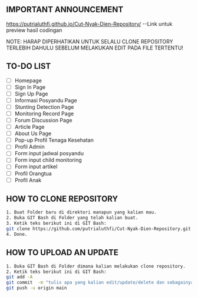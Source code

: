 ## IMPORTANT ANNOUNCEMENT
https://putrialuthfi.github.io/Cut-Nyak-Dien-Repository/ --Link untuk preview hasil codingan

NOTE: HARAP DIPERHATIKAN UNTUK SELALU CLONE REPOSITORY TERLEBIH DAHULU SEBELUM MELAKUKAN EDIT PADA FILE TERTENTU!


## TO-DO LIST
- [ ] Homepage
- [ ] Sign In Page
- [ ] Sign Up Page
- [ ] Informasi Posyandu Page
- [ ] Stunting Detection Page
- [ ] Monitoring Record Page
- [ ] Forum Discussion Page
- [ ] Article Page
- [ ] About Us Page
- [ ] Pop-up Profil Tenaga Kesehatan
- [ ] Profil Admin
- [ ] Form input jadwal posyandu
- [ ] Form input child monitoring
- [ ] Form input artikel
- [ ] Profil Orangtua
- [ ] Profil Anak

## HOW TO CLONE REPOSITORY
```bash
1. Buat Folder baru di direktori manapun yang kalian mau.
2. Buka GIT Bash di Folder yang telah kalian buat.
3. Ketik teks berikut ini di GIT Bash:
git clone https://github.com/putrialuthfi/Cut-Nyak-Dien-Repository.git
4. Done.
```

## HOW TO UPLOAD AN UPDATE
```bash
1. Buka GIT Bash di Folder dimana kalian melakukan clone repository.
2. Ketik teks berikut ini di GIT Bash:
git add -A
git commit  -m "tulis apa yang kalian edit/update/delete dan sebagainya"
git push -u origin main
```
